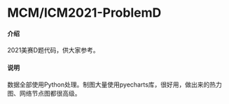 # MCM/ICM2021-ProblemD

#### 介绍
2021美赛D题代码，供大家参考。

#### 说明
数据全部使用Python处理。制图大量使用pyecharts库，很好用，做出来的热力图、网络节点图都很高级。


